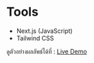 # Tools
- Next.js (JavaScript)
- Tailwind CSS

ดูตัวอย่างผลลัพธ์ได้ที่ : [Live Demo]

[Live Demo]:https://next-portfolio-website-js.vercel.app
